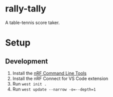 # rally-tally

A table-tennis score taker.

# Setup

## Development

1. Install the [nRF Command Line Tools](https://www.nordicsemi.com/Products/Development-tools/nRF-Command-Line-Tools/Download)
2. Install the nRF Connect for VS Code extension
3. Run `west init .`
3. Run `west update --narrow -o=--depth=1`
